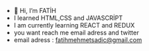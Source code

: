 - 👋 Hi, I’m FATİH
-  I learned HTML,CSS and JAVASCRİPT
-  I am currently learning REACT and REDUX
-  you want reach me email adress and twitter
-  email adress : fatihmehmetsadic@gmail.com
